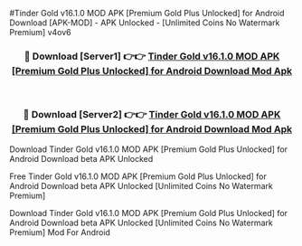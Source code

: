 #Tinder Gold v16.1.0 MOD APK [Premium Gold Plus Unlocked] for Android Download [APK-MOD] - APK Unlocked - [Unlimited Coins No Watermark Premium] v4ov6



<div align="center">

<h3>🔴 Download [Server1] 👉👉 <a href="https://momento.my/?title=Tinder_Gold_v16.1.0_MOD_APK_[Premium_Gold_Plus_Unlocked]_for_Android_Download">Tinder Gold v16.1.0 MOD APK [Premium Gold Plus Unlocked] for Android Download Mod Apk</a></h3><br>

<h3>🔴 Download [Server2] 👉👉 <a href="https://momento.my/?title=Tinder_Gold_v16.1.0_MOD_APK_[Premium_Gold_Plus_Unlocked]_for_Android_Download">Tinder Gold v16.1.0 MOD APK [Premium Gold Plus Unlocked] for Android Download Mod Apk</a></h3>
</div>



Download Tinder Gold v16.1.0 MOD APK [Premium Gold Plus Unlocked] for Android Download beta APK Unlocked

Free Tinder Gold v16.1.0 MOD APK [Premium Gold Plus Unlocked] for Android Download beta APK Unlocked [Unlimited Coins No Watermark Premium]

Download Tinder Gold v16.1.0 MOD APK [Premium Gold Plus Unlocked] for Android Download beta APK Unlocked [Unlimited Coins No Watermark Premium] Mod For Android

